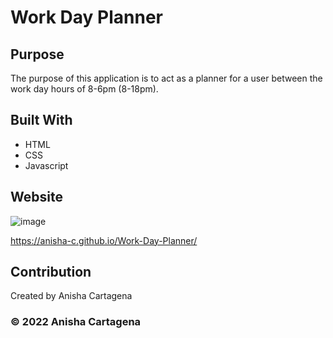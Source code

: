 # Work Day Planner

## Purpose
The purpose of this application is to act as a planner for a user between the work day hours of 8-6pm (8-18pm).

## Built With
* HTML
* CSS
* Javascript

## Website
![image](https://user-images.githubusercontent.com/99618409/167052235-3b846fb6-04aa-4232-a9ae-6d212ac0bd79.png)

https://anisha-c.github.io/Work-Day-Planner/

## Contribution
Created by Anisha Cartagena

### © 2022 Anisha Cartagena

